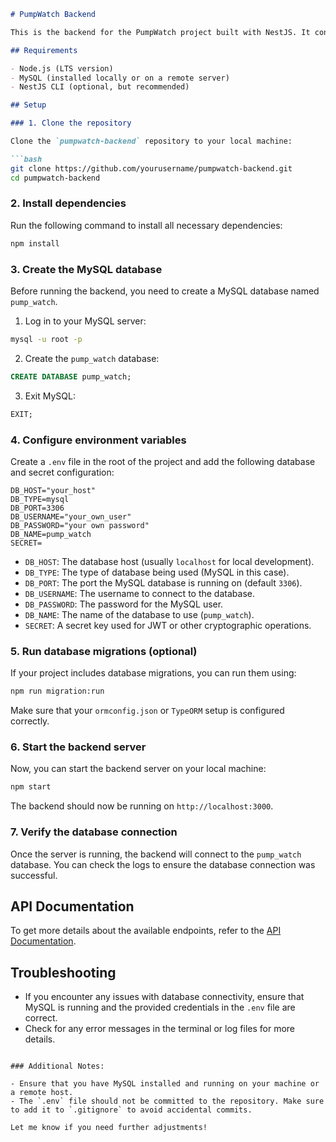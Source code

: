 ```markdown
# PumpWatch Backend

This is the backend for the PumpWatch project built with NestJS. It connects to a MySQL database and uses environment variables to configure the database connection and other settings.

## Requirements

- Node.js (LTS version)
- MySQL (installed locally or on a remote server)
- NestJS CLI (optional, but recommended)

## Setup

### 1. Clone the repository

Clone the `pumpwatch-backend` repository to your local machine:

```bash
git clone https://github.com/yourusername/pumpwatch-backend.git
cd pumpwatch-backend
```

### 2. Install dependencies

Run the following command to install all necessary dependencies:

```bash
npm install
```

### 3. Create the MySQL database

Before running the backend, you need to create a MySQL database named `pump_watch`.

1. Log in to your MySQL server:

```bash
mysql -u root -p
```

2. Create the `pump_watch` database:

```sql
CREATE DATABASE pump_watch;
```

3. Exit MySQL:

```sql
EXIT;
```

### 4. Configure environment variables

Create a `.env` file in the root of the project and add the following database and secret configuration:

```env
DB_HOST="your_host"
DB_TYPE=mysql
DB_PORT=3306
DB_USERNAME="your_own_user"
DB_PASSWORD="your own password"
DB_NAME=pump_watch
SECRET=
```

- `DB_HOST`: The database host (usually `localhost` for local development).
- `DB_TYPE`: The type of database being used (MySQL in this case).
- `DB_PORT`: The port the MySQL database is running on (default `3306`).
- `DB_USERNAME`: The username to connect to the database.
- `DB_PASSWORD`: The password for the MySQL user.
- `DB_NAME`: The name of the database to use (`pump_watch`).
- `SECRET`: A secret key used for JWT or other cryptographic operations.

### 5. Run database migrations (optional)

If your project includes database migrations, you can run them using:

```bash
npm run migration:run
```

Make sure that your `ormconfig.json` or `TypeORM` setup is configured correctly.

### 6. Start the backend server

Now, you can start the backend server on your local machine:

```bash
npm start
```

The backend should now be running on `http://localhost:3000`.

### 7. Verify the database connection

Once the server is running, the backend will connect to the `pump_watch` database. You can check the logs to ensure the database connection was successful.

## API Documentation

To get more details about the available endpoints, refer to the [API Documentation](./docs/api.md).

## Troubleshooting

- If you encounter any issues with database connectivity, ensure that MySQL is running and the provided credentials in the `.env` file are correct.
- Check for any error messages in the terminal or log files for more details.
```

### Additional Notes:

- Ensure that you have MySQL installed and running on your machine or a remote host.
- The `.env` file should not be committed to the repository. Make sure to add it to `.gitignore` to avoid accidental commits.

Let me know if you need further adjustments!
